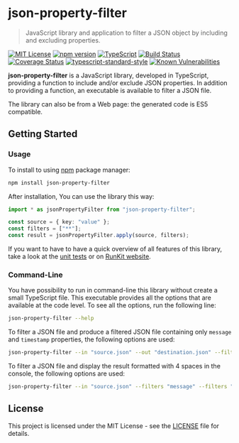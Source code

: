 # json-property-filter

> JavaScript library and application to filter a JSON object by including and excluding properties.

[![MIT License][license-image]][license-url]
[![npm version][npmjs-image]][npmjs-url]
[![TypeScript][typescript-image]][typescript-url]
[![Build Status][travis-image]][travis-url]
[![Coverage Status][coveralls-image]][coveralls-url]
[![typescript-standard-style][standard-image]][standard-url]
[![Known Vulnerabilities][snyk-image]][snyk-url]

**json-property-filter** is a JavaScript library, developed in TypeScript, providing a function to include and/or exclude JSON properties. In addition to providing a function, an executable is available to filter a JSON file.

The library can also be from a Web page: the generated code is ES5 compatible.

## Getting Started

### Usage

To install to using [npm](https://www.npmjs.com/) package manager:

```bash
npm install json-property-filter
```

After installation, You can use the library this way:

```typescript
import * as jsonPropertyFilter from "json-property-filter";

const source = { key: "value" };
const filters = ["**"];
const result = jsonPropertyFilter.apply(source, filters);
```

If you want to have to have a quick overview of all features of this library, take a look at the [unit tests](test) or on [RunKit website](https://tonicdev.com/cyrilschumacher/json-property-filter).

### Command-Line

You have possibility to run in command-line this library without create a small TypeScript file. This executable provides all the options that are available at the code level. To see all the options, run the following line:

```bash
json-property-filter --help
```

To filter a JSON file and produce a filtered JSON file containing only `message` and `timestamp` properties, the following options are used:

```bash
json-property-filter --in "source.json" --out "destination.json" --filters "message" --filters "timestamp"
```

To filter a JSON file and display the result formatted with 4 spaces in the console, the following options are used:

```bash
json-property-filter --in "source.json" --filters "message" --filters "timestamp" --pretty --pretty-space 4
```

## License

This project is licensed under the MIT License - see the [LICENSE](LICENSE) file for details.

[license-image]: http://img.shields.io/badge/license-MIT-blue.svg?style=flat
[license-url]: LICENSE

[npmjs-image]: https://badge.fury.io/js/json-property-filter.svg
[npmjs-url]: https://www.npmjs.com/package/json-property-filter

[standard-image]: https://img.shields.io/badge/code%20style-standard-brightgreen.svg?style=flat
[standard-url]: https://github.com/Microsoft/TypeScript/wiki/Coding-guidelines

[travis-image]: https://travis-ci.org/cyrilschumacher/json-property-filter.svg
[travis-url]: https://travis-ci.org/cyrilschumacher/json-property-filter

[typescript-image]: https://badges.frapsoft.com/typescript/code/typescript.svg?v=101
[typescript-url]: https://github.com/ellerbrock/typescript-badges/

[snyk-image]: https://snyk.io/test/github/cyrilschumacher/json-property-filter/badge.svg
[snyk-url]: https://snyk.io/test/github/cyrilschumacher/json-property-filter

[coveralls-image]: https://coveralls.io/repos/github/cyrilschumacher/json-property-filter/badge.svg?branch=develop
[coveralls-url]: https://coveralls.io/github/cyrilschumacher/json-property-filter?branch=develop

